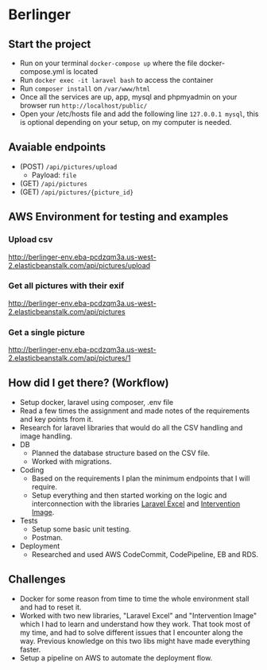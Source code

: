 # Berlinger
 
## Start the project
- Run on your terminal `docker-compose up` where the file docker-compose.yml is located
- Run `docker exec -it laravel bash` to access the container
- Run `composer install` on `/var/www/html`
- Once all the services are up, app, mysql and phpmyadmin on your browser run `http://localhost/public/`
- Open your /etc/hosts file and add the following line `127.0.0.1 mysql`, this is optional depending on your setup, on my computer is needed.

## Avaiable endpoints
- (POST) `/api/pictures/upload`
  - Payload: `file`
- (GET) `/api/pictures`
- (GET) `/api/pictures/{picture_id}`

## AWS Environment for testing and examples

### Upload csv
http://berlinger-env.eba-pcdzqm3a.us-west-2.elasticbeanstalk.com/api/pictures/upload

### Get all pictures with their exif
http://berlinger-env.eba-pcdzqm3a.us-west-2.elasticbeanstalk.com/api/pictures

### Get a single picture
http://berlinger-env.eba-pcdzqm3a.us-west-2.elasticbeanstalk.com/api/pictures/1

## How did I get there? (Workflow)
- Setup docker, laravel using composer, .env file
- Read a few times the assignment and made notes of the requirements and key points from it.
- Research for laravel libraries that would do all the CSV handling and image handling.
- DB
  - Planned the database structure based on the CSV file.
  - Worked with migrations.
- Coding
  - Based on the requirements I plan the minimum endpoints that I will require.
  - Setup everything and then started working on the logic and interconnection with the libraries [Laravel Excel](https://laravel-excel.com/) and [Intervention Image](http://image.intervention.io/).
- Tests
  - Setup some basic unit testing.
  - Postman.
- Deployment
  - Researched and used AWS CodeCommit, CodePipeline, EB and RDS.

## Challenges
- Docker for some reason from time to time the whole environment stall and had to reset it.
- Worked with two new libraries, "Laravel Excel" and "Intervention Image" which I had to learn and understand how they work. That took most of my time, and had to solve different issues that I encounter along the way. Previous knowledge on this two libs might have made everything faster.
- Setup a pipeline on AWS to automate the deployment flow.
